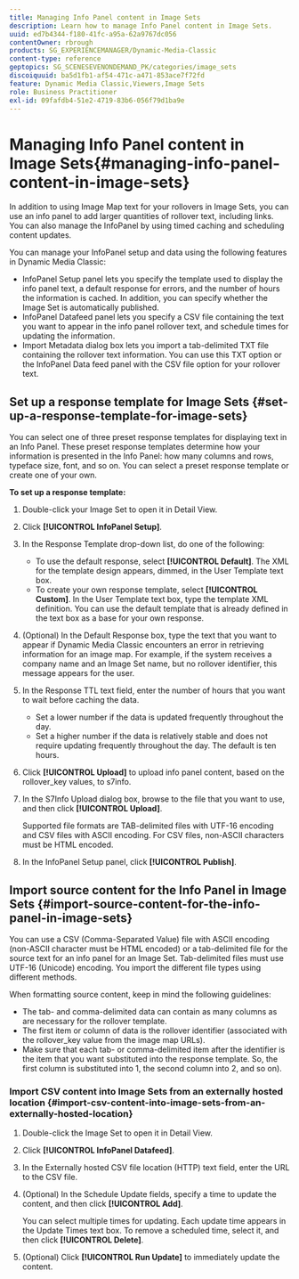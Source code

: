 ```yaml
---
title: Managing Info Panel content in Image Sets
description: Learn how to manage Info Panel content in Image Sets.
uuid: ed7b4344-f180-41fc-a95a-62a9767dc056
contentOwner: rbrough
products: SG_EXPERIENCEMANAGER/Dynamic-Media-Classic
content-type: reference
geptopics: SG_SCENESEVENONDEMAND_PK/categories/image_sets
discoiquuid: ba5d1fb1-af54-471c-a471-853ace7f72fd
feature: Dynamic Media Classic,Viewers,Image Sets
role: Business Practitioner
exl-id: 09fafdb4-51e2-4719-83b6-056f79d1ba9e
---
```

# Managing Info Panel content in Image Sets{#managing-info-panel-content-in-image-sets}

In addition to using Image Map text for your rollovers in Image Sets, you can use an info panel to add larger quantities of rollover text, including links. You can also manage the InfoPanel by using timed caching and scheduling content updates.  
  
You can manage your InfoPanel setup and data using the following features in Dynamic Media Classic:

* InfoPanel Setup panel lets you specify the template used to display the info panel text, a default response for errors, and the number of hours the information is cached. In addition, you can specify whether the Image Set is automatically published.
* InfoPanel Datafeed panel lets you specify a CSV file containing the text you want to appear in the info panel rollover text, and schedule times for updating the information.
* Import Metadata dialog box lets you import a tab-delimited TXT file containing the rollover text information. You can use this TXT option or the InfoPanel Data feed panel with the CSV file option for your rollover text.

## Set up a response template for Image Sets {#set-up-a-response-template-for-image-sets}

You can select one of three preset response templates for displaying text in an Info Panel. These preset response templates determine how your information is presented in the Info Panel: how many columns and rows, typeface size, font, and so on. You can select a preset response template or create one of your own.

**To set up a response template:**

1. Double-click your Image Set to open it in Detail View.
1. Click **[!UICONTROL InfoPanel Setup]**.
1. In the Response Template drop-down list, do one of the following:

    * To use the default response, select **[!UICONTROL Default]**. The XML for the template design appears, dimmed, in the User Template text box.
    * To create your own response template, select **[!UICONTROL Custom]**. In the User Template text box, type the template XML definition. You can use the default template that is already defined in the text box as a base for your own response.

1. (Optional) In the Default Response box, type the text that you want to appear if Dynamic Media Classic encounters an error in retrieving information for an image map. For example, if the system receives a company name and an Image Set name, but no rollover identifier, this message appears for the user.
1. In the Response TTL text field, enter the number of hours that you want to wait before caching the data.

    * Set a lower number if the data is updated frequently throughout the day.
    * Set a higher number if the data is relatively stable and does not require updating frequently throughout the day. The default is ten hours.

1. Click **[!UICONTROL Upload]** to upload info panel content, based on the rollover_key values, to s7info.
1. In the S7Info Upload dialog box, browse to the file that you want to use, and then click **[!UICONTROL Upload]**.

   Supported file formats are TAB-delimited files with UTF-16 encoding and CSV files with ASCII encoding. For CSV files, non-ASCII characters must be HTML encoded.

1. In the InfoPanel Setup panel, click **[!UICONTROL Publish]**.

## Import source content for the Info Panel in Image Sets {#import-source-content-for-the-info-panel-in-image-sets}

You can use a CSV (Comma-Separated Value) file with ASCII encoding (non-ASCII character must be HTML encoded) or a tab-delimited file for the source text for an info panel for an Image Set. Tab-delimited files must use UTF-16 (Unicode) encoding. You import the different file types using different methods.

When formatting source content, keep in mind the following guidelines:

* The tab- and comma-delimited data can contain as many columns as are necessary for the rollover template.
* The first item or column of data is the rollover identifier (associated with the rollover_key value from the image map URLs).
* Make sure that each tab- or comma-delimited item after the identifier is the item that you want substituted into the response template. So, the first column is substituted into $1$, the second column into $2$, and so on).

### Import CSV content into Image Sets from an externally hosted location {#import-csv-content-into-image-sets-from-an-externally-hosted-location}

1. Double-click the Image Set to open it in Detail View.
1. Click **[!UICONTROL InfoPanel Datafeed]**.
1. In the Externally hosted CSV file location (HTTP) text field, enter the URL to the CSV file.
1. (Optional) In the Schedule Update fields, specify a time to update the content, and then click **[!UICONTROL Add]**.

   You can select multiple times for updating. Each update time appears in the Update Times text box. To remove a scheduled time, select it, and then click **[!UICONTROL Delete]**.

1. (Optional) Click **[!UICONTROL Run Update]** to immediately update the content.
